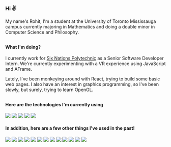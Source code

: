 <!-- **rohitrtk/rohitrtk** is a ✨ _special_ ✨ repository because its `README.md` (this file) appears on your GitHub profile. -->

### Hi ✌️

My name's Rohit, I'm a student at the University of Toronto Mississauga campus currently majoring in Mathematics and doing a double minor in Computer Science and Philosophy.

##

#### What I'm doing?
I currently work for [Six Nations Polytechnic](https://www.snpolytechnic.com/) as a Senior Software Developer Intern. We're currently experimenting with a VR experience using JavaScript and AFrame.

Lately, I've been monkeying around with React, trying to build some basic web pages. I also have an interest in graphics programming, so I've been slowly, but surely, trying to learn OpenGL.

##

#### Here are the technologies I'm currently using

![](https://img.shields.io/badge/JavaScript-404040?style=flat&logo=javascript)
![](https://img.shields.io/badge/AFrame-404040?style=flat&logo=aframe)
![](https://img.shields.io/badge/React-404040?style=flat&logo=react)
![](https://img.shields.io/badge/Electron-404040?style=flat&logo=electron)
![](https://img.shields.io/badge/Azure-404040?style=flat&logo=microsoftazure)

#### In addition, here are a few other things I've used in the past!
![](https://img.shields.io/badge/C-404040?style=flat&logo=cplusplus)
![](https://img.shields.io/badge/C%2B%2B-404040?style=flat&logo=c)
![](https://img.shields.io/badge/C%23-404040?style=flat&logo=csharp)
![](https://img.shields.io/badge/Java-404040?style=flat&logo=java)
![](https://img.shields.io/badge/Python-404040?style=flat&logo=python)
![](https://img.shields.io/badge/TypeScript-404040?style=flat&logo=typescript)
![](https://img.shields.io/badge/Angular-404040?style=flat&logo=angular)
![](https://img.shields.io/badge/Qt-404040?style=flat&logo=qt)
![](https://img.shields.io/badge/MySQL-404040?style=flat&logo=mysql)
![](https://img.shields.io/badge/Firebase-404040?style=flat&logo=firebase)
![](https://img.shields.io/badge/MongoDB-404040?style=flat&logo=mongodb)
![](https://img.shields.io/badge/Unity-404040?style=flat&logo=unity)
![](https://img.shields.io/badge/Unreal%20Engine-404040?style=flat&logo=unrealengine)
